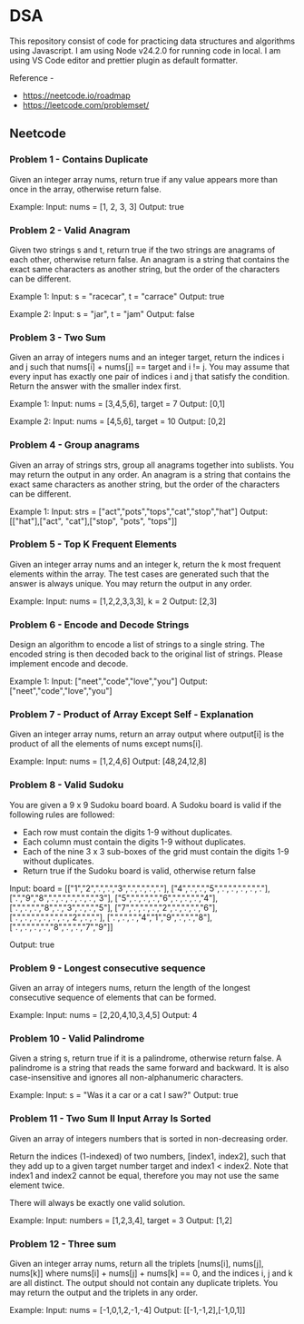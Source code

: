 # DSA

This repository consist of code for practicing data structures and algorithms using Javascript.
I am using Node v24.2.0 for running code in local. I am using VS Code editor and prettier plugin as default formatter.

Reference -

- https://neetcode.io/roadmap
- https://leetcode.com/problemset/

## Neetcode

### Problem 1 - Contains Duplicate

Given an integer array nums, return true if any value appears more than once in the array, otherwise return false.

Example:
Input: nums = [1, 2, 3, 3]
Output: true

### Problem 2 - Valid Anagram

Given two strings s and t, return true if the two strings are anagrams of each other, otherwise return false. An anagram is a string that contains the exact same characters as another string, but the order of the characters can be different.

Example 1:
Input: s = "racecar", t = "carrace"
Output: true

Example 2:
Input: s = "jar", t = "jam"
Output: false

### Problem 3 - Two Sum

Given an array of integers nums and an integer target, return the indices i and j such that nums[i] + nums[j] == target and i != j.
You may assume that every input has exactly one pair of indices i and j that satisfy the condition.
Return the answer with the smaller index first.

Example 1:
Input:
nums = [3,4,5,6], target = 7
Output: [0,1]

Example 2:
Input: nums = [4,5,6], target = 10
Output: [0,2]

### Problem 4 - Group anagrams

Given an array of strings strs, group all anagrams together into sublists. You may return the output in any order.
An anagram is a string that contains the exact same characters as another string, but the order of the characters can be different.

Example 1:
Input: strs = ["act","pots","tops","cat","stop","hat"]
Output: [["hat"],["act", "cat"],["stop", "pots", "tops"]]

### Problem 5 - Top K Frequent Elements

Given an integer array nums and an integer k, return the k most frequent elements within the array.
The test cases are generated such that the answer is always unique.
You may return the output in any order.

Example:
Input: nums = [1,2,2,3,3,3], k = 2
Output: [2,3]

### Problem 6 - Encode and Decode Strings

Design an algorithm to encode a list of strings to a single string. The encoded string is then decoded back to the original list of strings. Please implement encode and decode.

Example 1:
Input: ["neet","code","love","you"]
Output:["neet","code","love","you"]

### Problem 7 - Product of Array Except Self - Explanation

Given an integer array nums, return an array output where output[i] is the product of all the elements of nums except nums[i].

Example:
Input: nums = [1,2,4,6]
Output: [48,24,12,8]

### Problem 8 - Valid Sudoku

You are given a 9 x 9 Sudoku board board. A Sudoku board is valid if the following rules are followed:

- Each row must contain the digits 1-9 without duplicates.
- Each column must contain the digits 1-9 without duplicates.
- Each of the nine 3 x 3 sub-boxes of the grid must contain the digits 1-9 without duplicates.
- Return true if the Sudoku board is valid, otherwise return false

Input: board =
[["1","2",".",".","3",".",".",".","."],
 ["4",".",".","5",".",".",".",".","."],
 [".","9","8",".",".",".",".",".","3"],
 ["5",".",".",".","6",".",".",".","4"],
 [".",".",".","8",".","3",".",".","5"],
 ["7",".",".",".","2",".",".",".","6"],
 [".",".",".",".",".",".","2",".","."],
 [".",".",".","4","1","9",".",".","8"],
 [".",".",".",".","8",".",".","7","9"]]

Output: true

### Problem 9 - Longest consecutive sequence

Given an array of integers nums, return the length of the longest consecutive sequence of elements that can be formed.

Example:
Input: nums = [2,20,4,10,3,4,5]
Output: 4

### Problem 10 - Valid Palindrome

Given a string s, return true if it is a palindrome, otherwise return false.
A palindrome is a string that reads the same forward and backward. It is also case-insensitive and ignores all non-alphanumeric characters.

Example:
Input: s = "Was it a car or a cat I saw?"
Output: true

### Problem 11 - Two Sum II Input Array Is Sorted

Given an array of integers numbers that is sorted in non-decreasing order.

Return the indices (1-indexed) of two numbers, [index1, index2], such that they add up to a given target number target and index1 < index2. Note that index1 and index2 cannot be equal, therefore you may not use the same element twice.

There will always be exactly one valid solution.

Example:
Input: numbers = [1,2,3,4], target = 3
Output: [1,2]

### Problem 12 - Three sum

Given an integer array nums, return all the triplets [nums[i], nums[j], nums[k]] where nums[i] + nums[j] + nums[k] == 0, and the indices i, j and k are all distinct.
The output should not contain any duplicate triplets. You may return the output and the triplets in any order.

Example:
Input: nums = [-1,0,1,2,-1,-4]
Output: [[-1,-1,2],[-1,0,1]]

